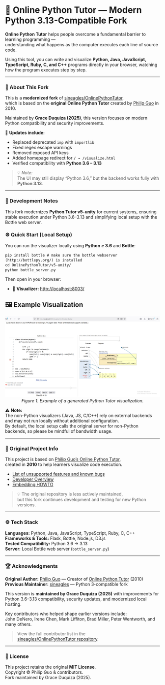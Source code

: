 # 🧠 Online Python Tutor — Modern Python 3.13-Compatible Fork

**Online Python Tutor** helps people overcome a fundamental barrier to learning programming —  
understanding what happens as the computer executes each line of source code.

Using this tool, you can write and visualize **Python, Java, JavaScript, TypeScript, Ruby, C, and C++** programs directly in your browser, watching how the program executes step by step.

---

### 🧩 About This Fork

This is a **modernized fork** of [sineagles/OnlinePythonTutor](https://github.com/sineagles/OnlinePythonTutor),  
which is based on the **original Online Python Tutor** created by [Philip Guo](http://pgbovine.net/) in 2010.

Maintained by **Grace Duquiza (2025)**, this version focuses on modern Python compatibility and security improvements.

🔧 **Updates include:**
- Replaced deprecated `imp` with `importlib`
- Fixed regex escape warnings
- Removed exposed API keys
- Added homepage redirect for `/ → /visualize.html`
- Verified compatibility with **Python 3.6 – 3.13**

> 💡 *Note:*  
> The UI may still display “Python 3.6,” but the backend works fully with **Python 3.13**.

---

### 🧩 Development Notes
This fork modernizes **Python Tutor v5-unity** for current systems, ensuring stable execution under Python 3.6–3.13 and simplifying local setup with the Bottle web server.

### ⚙️ Quick Start (Local Setup)

You can run the visualizer locally using **Python ≥ 3.6** and **Bottle**:


```
pip install bottle # make sure the bottle webserver (http://bottlepy.org/) is installed
cd OnlinePythonTutor/v5-unity/
python bottle_server.py
```


Then open in your browser:

- 🧮 **Visualizer:** [http://localhost:8003/](http://localhost:8003/)  

## 🖼️ Example Visualization

<p align="center">
  <img src="pythontutor.png" alt="Online Python Tutor Screenshot" width="600"/>
  <br/>
  <em>Figure 1. Example of a generated Python Tutor visualization.</em>
</p>

⚠️ **Note:**  
The non-Python visualizers (Java, JS, C/C++) rely on external backends and may not run locally without additional configuration.  
By default, the local setup calls the original server for non-Python backends, so please be mindful of bandwidth usage.

---

### 🧠 Original Project Info

This project is based on [Philip Guo’s Online Python Tutor](https://github.com/pgbovine/OnlinePythonTutor),  
created in **2010** to help learners visualize code execution.

- [List of unsupported features and known bugs](https://github.com/pgbovine/OnlinePythonTutor/blob/master/unsupported-features.md)  
- [Developer Overview](v3/docs/developer-overview.md)  
- [Embedding HOWTO](v3/docs/embedding-HOWTO.md)

> 💡 The original repository is less actively maintained,  
> but this fork continues development and testing for new Python versions.

---

### ⚙️ Tech Stack

**Languages:** Python, Java, JavaScript, TypeScript, Ruby, C, C++  
**Frameworks & Tools:** Flask, Bottle, Node.js, D3.js  
**Tested Compatibility:** Python 3.6 → 3.13  
**Server:** Local Bottle web server (`bottle_server.py`)

---


### 🏆 Acknowledgments

**Original Author:** [Philip Guo](http://pgbovine.net/) — Creator of [Online Python Tutor](https://pythontutor.com/) (2010)  
**Previous Maintainer:** [sineagles](https://github.com/sineagles/OnlinePythonTutor) — Python 3-compatible fork  

This version is **maintained by Grace Duquiza (2025)** with improvements for  
Python 3.6–3.13 compatibility, security updates, and modernized local hosting.

Key contributors who helped shape earlier versions include:  
John DeNero, Irene Chen, Mark Liffiton, Brad Miller, Peter Wentworth, and many others.

> View the full contributor list in the  
> [sineagles/OnlinePythonTutor repository](https://github.com/sineagles/OnlinePythonTutor).


---

### 📜 License

This project retains the original **MIT License**.  
Copyright © Philip Guo & contributors.  
Fork maintained by Grace Duquiza (2025).

